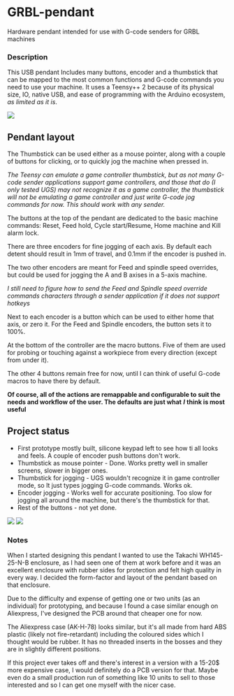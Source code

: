 # GRBL-pendant

Hardware pendant intended for use with G-code senders for GRBL machines

### Description
This USB pendant Includes many buttons, encoder and a thumbstick that can be mapped to the most common functions and G-code commands you need to use your machine.
It uses a Teensy++ 2 because of its physical size, IO, native USB, and ease of programming with the Arduino ecosystem, *as limited as it is*.

<img src="images/Concept.png">

## Pendant layout
The Thumbstick can be used either as a mouse pointer, along with a couple of buttons for clicking, or to quickly jog the machine when pressed in.

*The Teensy can emulate a game controller thumbstick, but as not many G-code sender applications support game controllers, and those that do (I only tested UGS) may not recognize it as a game controller, the thumbstick will not be emulating a game controller and just write G-code jog commands for now. This should work with any sender.*

The buttons at the top of the pendant are dedicated to the basic machine commands: Reset, Feed hold, Cycle start/Resume, Home machine and Kill alarm lock.

There are three encoders for fine jogging of each axis. By default each detent should result in 1mm of travel, and 0.1mm if the encoder is pushed in.

The two other encoders are meant for Feed and spindle speed overrides, but could be used for jogging the A and B axises in a 5-axis machine.

*I still need to figure how to send the Feed and Spindle speed override commands characters through a sender application if it does not support hotkeys*

Next to each encoder is a button which can be used to either home that axis, or zero it.
For the Feed and Spindle encoders, the button sets it to 100%.

At the bottom of the controller are the macro buttons.
Five of them are used for probing or touching against a workpiece from every direction (except from under it).

The other 4 buttons remain free for now, until I can think of useful G-code macros to have there by default.

**Of course, all of the actions are remappable and configurable to suit the needs and workflow of the user. The defaults are just what** ***I*** **think is most useful**

## Project status
- First prototype mostly built, silicone keypad left to see how ti all looks and feels. A couple of encoder push buttons don't work.
- Thumbstick as mouse pointer - Done. Works pretty well in smaller screens, slower in bigger ones.
- Thumbstick for jogging - UGS wouldn't recognize it in game controller mode, so It just types jogging G-code commands. Works ok.
- Encoder jogging - Works well for accurate positioning. Too slow for jogging all around the machine, but there's the thumbstick for that.
- Rest of the buttons - not yet done.

<img src="images/Status1.png">

<img src="images/Status2.png">

### Notes
When I started designing this pendant I wanted to use the Takachi WH145-25-N-B enclosure, as I had seen one of them at work before and it was an excellent enclosure with rubber sides for protection and felt high quality in every way.
I decided the form-factor and layout of the pendant based on that enclosure.

Due to the difficulty and expense of getting one or two units (as an individual) for prototyping, and because I found a case similar enough on Aliexpress, I've designed the PCB around that cheaper one for now.

The Aliexpress case (AK-H-78) looks similar, but it's all made from hard ABS plastic (likely not fire-retardant) including the coloured sides which I thought would be rubber. It has no threaded inserts in the bosses and they are in slightly different positions.

If this project ever takes off and there's interest in a version with a 15-20$ more expensive case, I would definitely do a PCB version for that. Maybe even do a small production run of something like 10 units to sell to those interested and so I can get one myself with the nicer case.

